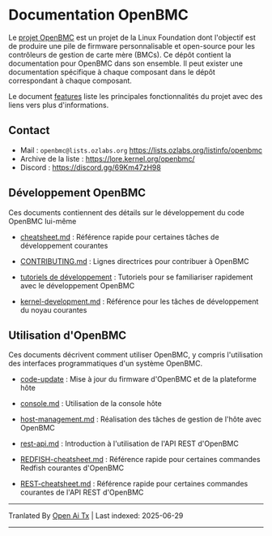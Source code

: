 # Documentation OpenBMC

Le [projet OpenBMC](https://www.openbmc.org/) est un projet de la Linux Foundation
dont l'objectif est de produire une pile de firmware personnalisable et open-source pour
les contrôleurs de gestion de carte mère (BMCs). Ce dépôt contient la documentation
pour OpenBMC dans son ensemble. Il peut exister une documentation spécifique à chaque composant
dans le dépôt correspondant à chaque composant.

Le document [features](https://raw.githubusercontent.com/openbmc/docs/master/features.md) liste les principales fonctionnalités du projet avec
des liens vers plus d'informations.

## Contact

- Mail : `openbmc@lists.ozlabs.org` <https://lists.ozlabs.org/listinfo/openbmc>
- Archive de la liste : <https://lore.kernel.org/openbmc/>
- Discord : <https://discord.gg/69Km47zH98>

## Développement OpenBMC

Ces documents contiennent des détails sur le développement du code OpenBMC lui-même

- [cheatsheet.md](https://raw.githubusercontent.com/openbmc/docs/master/cheatsheet.md) : Référence rapide pour certaines tâches de développement courantes

- [CONTRIBUTING.md](https://raw.githubusercontent.com/openbmc/docs/master/CONTRIBUTING.md) : Lignes directrices pour contribuer à OpenBMC

- [tutoriels de développement](https://raw.githubusercontent.com/openbmc/docs/master/development/README.md) : Tutoriels pour se familiariser rapidement avec le développement OpenBMC

- [kernel-development.md](https://raw.githubusercontent.com/openbmc/docs/master/kernel-development.md) : Référence pour les tâches de développement du noyau courantes

## Utilisation d'OpenBMC

Ces documents décrivent comment utiliser OpenBMC, y compris l'utilisation des interfaces
programmatiques d'un système OpenBMC.

- [code-update](architecture/code-update) : Mise à jour du firmware d'OpenBMC et de la plateforme hôte

- [console.md](https://raw.githubusercontent.com/openbmc/docs/master/console.md) : Utilisation de la console hôte

- [host-management.md](https://raw.githubusercontent.com/openbmc/docs/master/host-management.md) : Réalisation des tâches de gestion de l'hôte
  avec OpenBMC

- [rest-api.md](https://raw.githubusercontent.com/openbmc/docs/master/rest-api.md) : Introduction à l'utilisation de l'API REST d'OpenBMC

- [REDFISH-cheatsheet.md](https://raw.githubusercontent.com/openbmc/docs/master/REDFISH-cheatsheet.md) : Référence rapide pour certaines
  commandes Redfish courantes d'OpenBMC

- [REST-cheatsheet.md](https://raw.githubusercontent.com/openbmc/docs/master/REST-cheatsheet.md) : Référence rapide pour certaines commandes
  courantes de l'API REST d'OpenBMC

---

Tranlated By [Open Ai Tx](https://github.com/OpenAiTx/OpenAiTx) | Last indexed: 2025-06-29

---